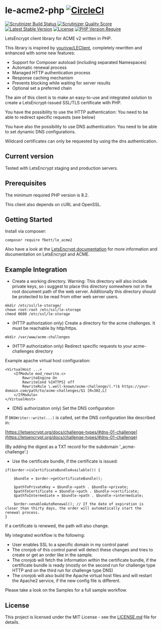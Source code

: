 # le-acme2-php [![CircleCI](https://circleci.com/gh/fbett/le-acme2-php/tree/master.svg?style=svg)](https://app.circleci.com/pipelines/github/fbett/le-acme2-php?branch=master)
[![Scrutinizer Build Status](https://scrutinizer-ci.com/g/fbett/le-acme2-php/badges/build.png?b=master)](https://scrutinizer-ci.com/g/fbett/le-acme2-php/build-status/master)
[![Scrutinizer Quality Score](https://scrutinizer-ci.com/g/fbett/le-acme2-php/badges/quality-score.png?b=master)](https://scrutinizer-ci.com/g/fbett/le-acme2-php/)
[![Latest Stable Version](http://poser.pugx.org/fbett/le_acme2/v)](https://packagist.org/packages/fbett/le_acme2)
[![License](http://poser.pugx.org/fbett/le_acme2/license)](https://packagist.org/packages/fbett/le_acme2)
[![PHP Version Require](http://poser.pugx.org/fbett/le_acme2/require/php)](https://packagist.org/packages/fbett/le_acme2)

LetsEncrypt client library for ACME v2 written in PHP.

This library is inspired by [yourivw/LEClient](https://github.com/yourivw/LEClient), completely rewritten and enhanced with some new features:
- Support for Composer autoload (including separated Namespaces)
- Automatic renewal process
- Managed HTTP authentication process
- Response caching mechanism
- Prevents blocking while waiting for server results
- Optional set a preferred chain

The aim of this client is to make an easy-to-use and integrated solution to create a LetsEncrypt-issued SSL/TLS certificate with PHP.

You have the possibility to use the HTTP authentication:
You need to be able to redirect specific requests (see below)

You have also the possibility to use DNS authentication:
You need to be able to set dynamic DNS configurations.

Wildcard certificates can only be requested by using the dns authentication.

## Current version

Tested with LetsEncrypt staging and production servers.

## Prerequisites

The minimum required PHP version is 8.2.

This client also depends on cURL and OpenSSL.

## Getting Started

Install via composer:

```
composer require fbett/le_acme2
```

Also have a look at the [LetsEncrypt documentation](https://letsencrypt.org/docs/) for more information and documentation on LetsEncrypt and ACME.

## Example Integration

- Create a working directory. 
Warning: This directory will also include private keys, so i suggest to place this directory somewhere not in the root document path of the web server. 
Additionally this directory should be protected to be read from other web server users.

```
mkdir /etc/ssl/le-storage/
chown root:root /etc/ssl/le-storage
chmod 0600 /etc/ssl/le-storage
```

- (HTTP authorization only) Create a directory for the acme challenges. It must be reachable by http/https.

```
mkdir /var/www/acme-challenges
```

- (HTTP authorization only) Redirect specific requests to your acme-challenges directory

Example apache virtual host configuration:

```
<VirtualHost ...>
    <IfModule mod_rewrite.c>
        RewriteEngine On
        RewriteCond %{HTTPS} off
        RewriteRule \.well-known/acme-challenge/(.*)$ https://your-domain.com/path/to/acme-challenges/$1 [R=302,L]
    </IfModule>
</VirtualHost>
```

- (DNS authorization only) Set the DNS configuration

If `DNSWriter::write(...)` is called, set the DNS configuration like described in:

[https://letsencrypt.org/docs/challenge-types/#dns-01-challenge](https://letsencrypt.org/docs/challenge-types/#dns-01-challenge)

(By adding the digest as a TXT record for the subdomain '_acme-challenge'.)


- Use the certificate bundle, if the certificate is issued:

```
if($order->isCertificateBundleAvailable()) {

    $bundle = $order->getCertificateBundle();
    
    $pathToPrivateKey = $bundle->path . $bundle->private;
    $pathToCertificate = $bundle->path . $bundle->certificate;
    $pathToIntermediate = $bundle->path . $bundle->intermediate;
    
    $order->enableAutoRenewal(); // If the date of expiration is closer than thirty days, the order will automatically start the renewal process.
}
```

If a certificate is renewed, the path will also change. 

My integrated workflow is the following:
- User enables SSL to a specific domain in my control panel
- The cronjob of this control panel will detect these changes and tries to create or get an order like in the sample.
- The cronjob will fetch the information within the certificate bundle, if the certificate bundle is ready (mostly on the second run for challenge type HTTP and on the third run for challenge type DNS)
- The cronjob will also build the Apache virtual host files and will restart the Apache2 service, if the new config file is different.

Please take a look on the Samples for a full sample workflow.

## License

This project is licensed under the MIT License - see the [LICENSE.md](LICENSE.md) file for details.
